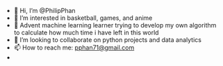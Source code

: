 - 👋 Hi, I’m @PhilipPhan
- 👀 I’m interested in basketball, games, and anime
- 🌱 Advent machine learning learner trying to develop my own algorithm to calculate how much time i have left in this world
- 💞️ I’m looking to collaborate on python projects and data analytics
- 📫 How to reach me: pphan71@gmail.com
- 

<!---
PhilipPhan/PhilipPhan is a ✨ special ✨ repository because its `README.md` (this file) appears on your GitHub profile.
You can click the Preview link to take a look at your changes.
--->
